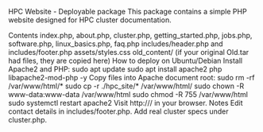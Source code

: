 HPC Website - Deployable package
This package contains a simple PHP website designed for HPC cluster documentation.

Contents
index.php, about.php, cluster.php, getting_started.php, jobs.php, software.php, linux_basics.php, faq.php
includes/header.php and includes/footer.php
assets/styles.css
old_content/ (if your original Old.tar had files, they are copied here)
How to deploy on Ubuntu/Debian
Install Apache2 and PHP:
sudo apt update
sudo apt install apache2 php libapache2-mod-php -y
Copy files into Apache document root:
sudo rm -rf /var/www/html/*
sudo cp -r ./hpc_site/* /var/www/html/
sudo chown -R www-data:www-data /var/www/html
sudo chmod -R 755 /var/www/html
sudo systemctl restart apache2
Visit http://<server-ip>/ in your browser.
Notes
Edit contact details in includes/footer.php.
Add real cluster specs under cluster.php.
